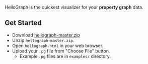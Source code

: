 HelloGraph is the quickest visualizer for your **property graph** data.

## Get Started

- Download [hellograph-master.zip](https://github.com/g2glab/hellograph/archive/master.zip)
- Unzip `hellograph-master.zip`.
- Open `hellograph.html` in your web browser.
- Upload your `.pg` file from "Choose File" button.
  - Example `.pg` files are in `examples/` directory.
